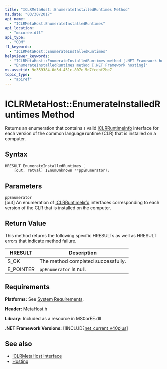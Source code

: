 ```yaml
---
title: "ICLRMetaHost::EnumerateInstalledRuntimes Method"
ms.date: "03/30/2017"
api_name: 
  - "ICLRMetaHost.EnumerateInstalledRuntimes"
api_location: 
  - "mscoree.dll"
api_type: 
  - "COM"
f1_keywords: 
  - "ICLRMetaHost::EnumerateInstalledRuntimes"
helpviewer_keywords: 
  - "ICLRMetaHost::EnumerateInstalledRuntimes method [.NET Framework hosting]"
  - "EnumerateInstalledRuntimes method [.NET Framework hosting]"
ms.assetid: 9e359384-0d3d-451c-807e-5d7fcebf2be7
topic_type: 
  - "apiref"
---
```

# ICLRMetaHost::EnumerateInstalledRuntimes Method
Returns an enumeration that contains a valid [ICLRRuntimeInfo](iclrruntimeinfo-interface.md) interface for each version of the common language runtime (CLR) that is installed on a computer.  
  
## Syntax  
  
```cpp  
HRESULT EnumerateInstalledRuntimes (  
    [out, retval] IEnumUnknown **ppEnumerator);  
```  
  
## Parameters  
 `ppEnumerator`  
 [out] An enumeration of [ICLRRuntimeInfo](iclrruntimeinfo-interface.md) interfaces corresponding to each version of the CLR that is installed on the computer.  
  
## Return Value  
 This method returns the following specific HRESULTs as well as HRESULT errors that indicate method failure.  
  
|HRESULT|Description|  
|-------------|-----------------|  
|S_OK|The method completed successfully.|  
|E_POINTER|`ppEnumerator` is null.|  
  
## Requirements  
 **Platforms:** See [System Requirements](../../get-started/system-requirements.md).  
  
 **Header:** MetaHost.h  
  
 **Library:** Included as a resource in MSCorEE.dll  
  
 **.NET Framework Versions:** [!INCLUDE[net_current_v40plus](../../../../includes/net-current-v40plus-md.md)]  
  
## See also

- [ICLRMetaHost Interface](iclrmetahost-interface.md)
- [Hosting](index.md)
